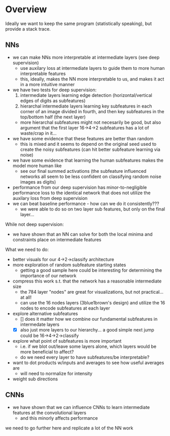 # Overview

Ideally we want to keep the same program (statistically speaking), but provide a stack trace.

## NNs

- we can make NNs more interpretable at intermediate layers (see deep supervision)
  - use auxilary loss at intermediate layers to guide them to more human interpretable features
  - this, ideally, makes the NN more interpretable to us, and makes it act in a more intuitive manner 
- we have two tests for deep supervision:
  1. intermediate layers learning edge detection (horizontal/vertical edges of digits as subfeatures)
  2. hierarchal intermediate layers learning key subfeatures in each corner of an image divided in fourth, and then key subfeatures in the top/bottom half (the next layer)
    - more hierarchal subfeatures might not necesarily be good, but also argument that the first layer 16->4->2 subfeatures has a lot of waste/crap in it...
- we have some evidence that these features are better than random
  - this is mixed and it seems to depend on the original seed used to create the noisy subfeatures (can hit better subfeature learning via noise)
- we have some evidence that learning the human subfeatures makes the model more human like
  - see our final summed activations (the subfeature influenced networks all seem to be less confident on classifying random noise images as digits)
- performance from our deep supervision has minor-to-negligible performance loss to the identical network that does not utilize the auxilary loss from deep supervision
- we can beat baseline performance - how can we do it consistently???
  - we were able to do so on two layer sub features, but only on the final layer...

While not deep supervision:
- we have shown that an NN can solve for both the local minima and constraints place on intermediate features

What we need to do:
- better visuals for our 4->2->classify architecture
- more exploration of random subfeature starting states
  - getting a good sample here could be interesting for determining the importance of our network
- compress this work s.t. that the network has a reasonable intermediate size
  - the 784 layer "nodes" are great for visualizations, but not practical... at all!
  - can use the 16 nodes layers (3blue1brown's design) and utilize the 16 nodes to encode subfeatures at each layer
- explore alternative subfeatures
  - [] does it matter how we combine our fundamental subfeatures in intermedate layers
  - [x] also just more layers to our hierarchy... a good simple next jump could be 16->4->2->classify
- explore what point of subfeatures is more important
  - i.e. if we blot out/leave some layers alone, which layers would be more beneficial to affect?
  - do we need every layer to have subfeatures/be interpretable?
- want to dot products w/inputs and averages to see how useful averages are
  - will need to normalize for intensity
- weight sub directions 

## CNNs

- we have shown that we can influence CNNs to learn intermediate features at the convolutional layers
  - and this minorly affects performance

we need to go further here and replicate a lot of the NN work